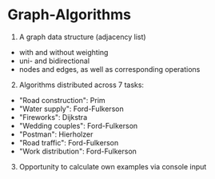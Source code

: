 # Graph-Algorithms

1. A graph data structure (adjacency list)
  - with and without weighting
  - uni- and bidirectional
  - nodes and edges, as well as corresponding operations
    
2. Algorithms distributed across 7 tasks:
  - "Road construction": Prim
  - "Water supply": Ford-Fulkerson
  - "Fireworks": Dijkstra
  - "Wedding couples": Ford-Fulkerson
  - "Postman": Hierholzer
  - "Road traffic": Ford-Fulkerson
  - "Work distribution": Ford-Fulkerson

3. Opportunity to calculate own examples via console input
